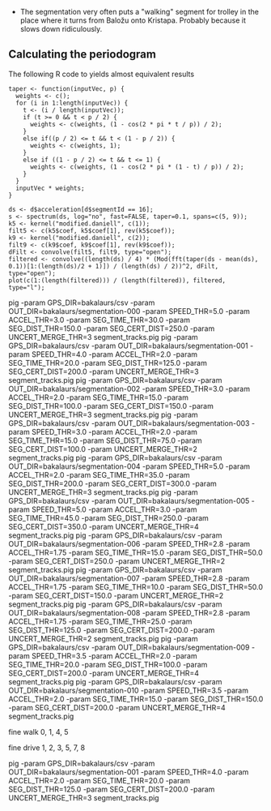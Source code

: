  * The segmentation very often puts a "walking" segment for trolley in the place where it turns 
   from Baložu onto Kristapa. Probably because it slows down ridiculously.

## Calculating the periodogram

The following R code to yields almost equivalent results

    taper <- function(inputVec, p) {
      weights <- c();
      for (i in 1:length(inputVec)) {
        t <- (i / length(inputVec));
        if (t >= 0 && t < p / 2) {
          weights <- c(weights, (1 - cos(2 * pi * t / p)) / 2);
        }
        else if((p / 2) <= t && t < (1 - p / 2)) {
          weights <- c(weights, 1);
        }
        else if ((1 - p / 2) <= t && t <= 1) {
          weights <- c(weights, (1 - cos(2 * pi * (1 - t) / p)) / 2);
        }
      }
      inputVec * weights;
    }

    ds <- d$acceleration[d$segmentId == 16]; 
    s <- spectrum(ds, log="no", fast=FALSE, taper=0.1, spans=c(5, 9));
    k5 <- kernel("modified.daniell", c(1));
    filt5 <- c(k5$coef, k5$coef[1], rev(k5$coef));
    k9 <- kernel("modified.daniell", c(2));
    filt9 <- c(k9$coef, k9$coef[1], rev(k9$coef));
    dFilt <- convolve(filt5, filt9, type="open");
    filtered <- convolve((length(ds) / 4) * (Mod(fft(taper(ds - mean(ds), 0.1))[1:(length(ds)/2 + 1)]) / (length(ds) / 2))^2, dFilt, type="open");
    plot(c(1:(length(filtered))) / (length(filtered)), filtered, type="l");


pig -param GPS_DIR=bakalaurs/csv -param OUT_DIR=bakalaurs/segmentation-000 -param SPEED_THR=5.0 -param ACCEL_THR=3.0 -param SEG_TIME_THR=30.0 -param SEG_DIST_THR=150.0 -param SEG_CERT_DIST=250.0 -param UNCERT_MERGE_THR=3 segment_tracks.pig 
pig -param GPS_DIR=bakalaurs/csv -param OUT_DIR=bakalaurs/segmentation-001 -param SPEED_THR=4.0 -param ACCEL_THR=2.0 -param SEG_TIME_THR=20.0 -param SEG_DIST_THR=125.0 -param SEG_CERT_DIST=200.0 -param UNCERT_MERGE_THR=3 segment_tracks.pig 
pig -param GPS_DIR=bakalaurs/csv -param OUT_DIR=bakalaurs/segmentation-002 -param SPEED_THR=3.0 -param ACCEL_THR=2.0 -param SEG_TIME_THR=15.0 -param SEG_DIST_THR=100.0 -param SEG_CERT_DIST=150.0 -param UNCERT_MERGE_THR=3 segment_tracks.pig 
pig -param GPS_DIR=bakalaurs/csv -param OUT_DIR=bakalaurs/segmentation-003 -param SPEED_THR=3.0 -param ACCEL_THR=2.0 -param SEG_TIME_THR=15.0 -param SEG_DIST_THR=75.0 -param SEG_CERT_DIST=100.0 -param UNCERT_MERGE_THR=2 segment_tracks.pig
pig -param GPS_DIR=bakalaurs/csv -param OUT_DIR=bakalaurs/segmentation-004 -param SPEED_THR=5.0 -param ACCEL_THR=2.0 -param SEG_TIME_THR=35.0 -param SEG_DIST_THR=200.0 -param SEG_CERT_DIST=300.0 -param UNCERT_MERGE_THR=3 segment_tracks.pig
pig -param GPS_DIR=bakalaurs/csv -param OUT_DIR=bakalaurs/segmentation-005 -param SPEED_THR=5.0 -param ACCEL_THR=3.0 -param SEG_TIME_THR=45.0 -param SEG_DIST_THR=250.0 -param SEG_CERT_DIST=350.0 -param UNCERT_MERGE_THR=4 segment_tracks.pig
pig -param GPS_DIR=bakalaurs/csv -param OUT_DIR=bakalaurs/segmentation-006 -param SPEED_THR=2.8 -param ACCEL_THR=1.75 -param SEG_TIME_THR=15.0 -param SEG_DIST_THR=50.0 -param SEG_CERT_DIST=250.0 -param UNCERT_MERGE_THR=2 segment_tracks.pig
pig -param GPS_DIR=bakalaurs/csv -param OUT_DIR=bakalaurs/segmentation-007 -param SPEED_THR=2.8 -param ACCEL_THR=1.75 -param SEG_TIME_THR=10.0 -param SEG_DIST_THR=50.0 -param SEG_CERT_DIST=150.0 -param UNCERT_MERGE_THR=2 segment_tracks.pig
pig -param GPS_DIR=bakalaurs/csv -param OUT_DIR=bakalaurs/segmentation-008 -param SPEED_THR=2.8 -param ACCEL_THR=1.75 -param SEG_TIME_THR=25.0 -param SEG_DIST_THR=125.0 -param SEG_CERT_DIST=200.0 -param UNCERT_MERGE_THR=2 segment_tracks.pig
pig -param GPS_DIR=bakalaurs/csv -param OUT_DIR=bakalaurs/segmentation-009 -param SPEED_THR=3.5 -param ACCEL_THR=2.0 -param SEG_TIME_THR=20.0 -param SEG_DIST_THR=100.0 -param SEG_CERT_DIST=200.0 -param UNCERT_MERGE_THR=4 segment_tracks.pig
pig -param GPS_DIR=bakalaurs/csv -param OUT_DIR=bakalaurs/segmentation-010 -param SPEED_THR=3.5 -param ACCEL_THR=2.0 -param SEG_TIME_THR=15.0 -param SEG_DIST_THR=150.0 -param SEG_CERT_DIST=200.0 -param UNCERT_MERGE_THR=4 segment_tracks.pig

fine walk
0, 1, 4, 5

fine drive
1, 2, 3, 5, 7, 8

pig -param GPS_DIR=bakalaurs/csv -param OUT_DIR=bakalaurs/segmentation-001 -param SPEED_THR=4.0 -param ACCEL_THR=2.0 -param SEG_TIME_THR=20.0 -param SEG_DIST_THR=125.0 -param SEG_CERT_DIST=200.0 -param UNCERT_MERGE_THR=3 segment_tracks.pig